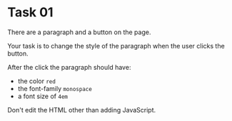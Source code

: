 # Task 01

There are a paragraph and a button on the page.

Your task is to change the style of the paragraph when the user clicks the button.

After the click the paragraph should have:

- the color `red`
- the font-family `monospace`
- a font size of `4em`

Don't edit the HTML other than adding JavaScript.

